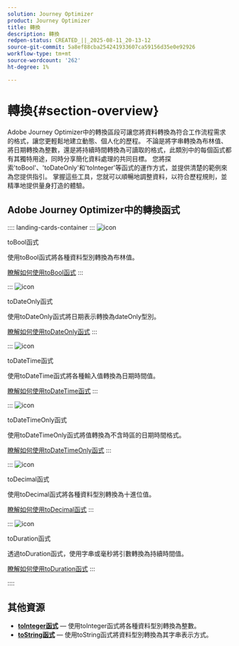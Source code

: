 ```yaml
---
solution: Journey Optimizer
product: Journey Optimizer
title: 轉換
description: 轉換
redpen-status: CREATED_||_2025-08-11_20-13-12
source-git-commit: 5a8ef88cba254241933607ca59156d35e0e92926
workflow-type: tm+mt
source-wordcount: '262'
ht-degree: 1%

---
```



# 轉換{#section-overview}

Adobe Journey Optimizer中的轉換區段可讓您將資料轉換為符合工作流程需求的格式，讓您更輕鬆地建立動態、個人化的歷程。 不論是將字串轉換為布林值、將日期轉換為整數，還是將持續時間轉換為可讀取的格式，此類別中的每個函式都有其獨特用途，同時分享簡化資料處理的共同目標。 您將探索&#39;toBool&#39;、&#39;toDateOnly&#39;和&#39;toInteger&#39;等函式的運作方式，並提供清楚的範例來為您提供指引。 掌握這些工具，您就可以順暢地調整資料，以符合歷程規則，並精準地提供量身打造的體驗。

## Adobe Journey Optimizer中的轉換函式

:::: landing-cards-container
:::
![icon](https://cdn.experienceleague.adobe.com/icons/code-branch.svg)

toBool函式

使用toBool函式將各種資料型別轉換為布林值。

[瞭解如何使用toBool函式](../using/building-journeys/functions/functiontobool.md)
:::

:::
![icon](https://cdn.experienceleague.adobe.com/icons/code-branch.svg)

toDateOnly函式

使用toDateOnly函式將日期表示轉換為dateOnly型別。

[瞭解如何使用toDateOnly函式](../using/building-journeys/functions/functiontodateonly.md)
:::

:::
![icon](https://cdn.experienceleague.adobe.com/icons/code-branch.svg)

toDateTime函式

使用toDateTime函式將各種輸入值轉換為日期時間值。

[瞭解如何使用toDateTime函式](../using/building-journeys/functions/functiontodatetime.md)
:::

:::
![icon](https://cdn.experienceleague.adobe.com/icons/code-branch.svg)

toDateTimeOnly函式

使用toDateTimeOnly函式將值轉換為不含時區的日期時間格式。

[瞭解如何使用toDateTimeOnly函式](../using/building-journeys/functions/functiontodatetimeonly.md)
:::

:::
![icon](https://cdn.experienceleague.adobe.com/icons/code-branch.svg)

toDecimal函式

使用toDecimal函式將各種資料型別轉換為十進位值。

[瞭解如何使用toDecimal函式](../using/building-journeys/functions/functiontodecimal.md)
:::

:::
![icon](https://cdn.experienceleague.adobe.com/icons/code-branch.svg)

toDuration函式

透過toDuration函式，使用字串或毫秒將引數轉換為持續時間值。

[瞭解如何使用toDuration函式](../using/building-journeys/functions/functiontoduration.md)
:::

::::


## 其他資源

- **[toInteger函式](../using/building-journeys/functions/functiontointeger.md)** — 使用toInteger函式將各種資料型別轉換為整數。
- **[toString函式](../using/building-journeys/functions/functiontostring.md)** — 使用toString函式將資料型別轉換為其字串表示方式。
